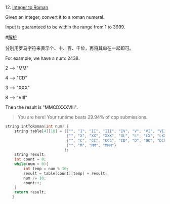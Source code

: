 12\. [Integer to Roman](https://leetcode.com/problems/integer-to-roman/)

Given an integer, convert it to a roman numeral.

Input is guaranteed to be within the range from 1 to 3999.

#[解析](https://discuss.leetcode.com/topic/7061/sharing-my-really-simple-solution-with-explanation)

分别用罗马字符来表示个、十、百、千位，再将其串在一起即可。

For example, we have a num: 2438.

2 --> "MM"

4 --> "CD"

3 --> "XXX"

8 --> "VIII"

Then the result is "MMCDXXXVIII".

>You are here! 
Your runtime beats 29.94% of cpp submissions.

```cpp
string intToRoman(int num) {
    string table[4][10] = {{"", "I", "II", "III", "IV", "V", "VI", "VII", "VIII", "IX"},
                           {"", "X", "XX", "XXX", "XL", "L", "LX", "LXX", "LXXX", "XC"},
                           {"", "C", "CC", "CCC", "CD", "D", "DC", "DCC", "DCCC", "CM"},
                           {"", "M", "MM", "MMM"}
                          };
    string result;
    int count = 0;
    while(num > 0){
        int temp = num % 10;
        result = table[count][temp] + result;
        num /= 10;
        count++;
    }
    return result;
   }
```
